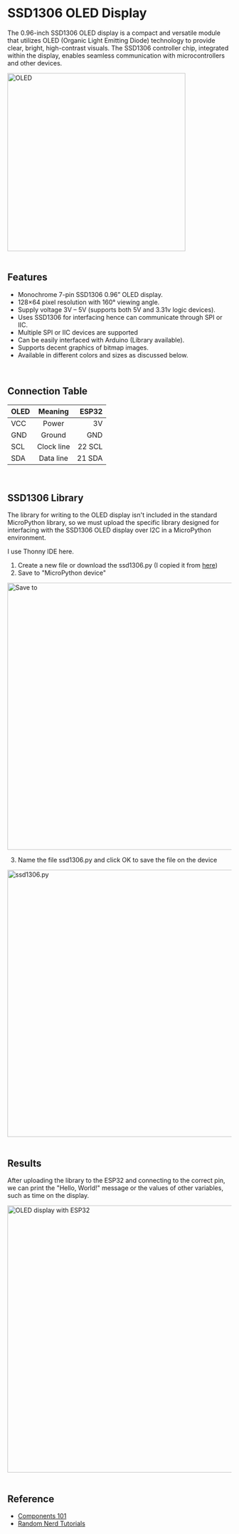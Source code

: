# SSD1306 OLED Display

The 0.96-inch SSD1306 OLED display is a compact and versatile module that utilizes OLED (Organic Light Emitting Diode) technology to provide clear, bright, high-contrast visuals. The SSD1306 controller chip, integrated within the display, enables seamless communication with microcontrollers and other devices.

<img width="400" alt="OLED" src="https://github.com/luluwu516/ESP32/assets/98475122/3fece805-0f28-4363-ba9e-b1b84571edba">

</br>

</br>

## Features

* Monochrome 7-pin SSD1306 0.96” OLED display.
* 128×64 pixel resolution with 160° viewing angle.
* Supply voltage 3V – 5V (supports both 5V and 3.31v logic devices).
* Uses SSD1306 for interfacing hence can communicate through SPI or IIC.
* Multiple SPI or IIC devices are supported
* Can be easily interfaced with Arduino (Library available).
* Supports decent graphics of bitmap images.
* Available in different colors and sizes as discussed below.

</br>

## Connection Table

| OLED |  Meaning   |  ESP32 |
| :--- | :--------: | -----: |
| VCC  |   Power    |     3V |
| GND  |   Ground   |    GND |
| SCL  | Clock line | 22 SCL |
| SDA  | Data line  | 21 SDA |

</br>

## SSD1306 Library

The library for writing to the OLED display isn't included in the standard MicroPython library, so we must upload the specific library designed for interfacing with the SSD1306 OLED display over I2C in a MicroPython environment.

I use Thonny IDE here.

1. Create a new file or download the ssd1306.py (I copied it from [here](https://randomnerdtutorials.com/micropython-oled-display-esp32-esp8266/))
2. Save to "MicroPython device"

<img width="600" alt="Save to" src="https://github.com/luluwu516/ESP32/assets/98475122/3663e064-0f31-4ec6-aef6-baedb9daf7f7">

3. Name the file ssd1306.py and click OK to save the file on the device

<img width="600" alt="ssd1306.py" src="https://github.com/luluwu516/ESP32/assets/98475122/813ae6bd-41de-4f05-b0a5-f4a82de4ca5f">

</br>

</br>

## Results

After uploading the library to the ESP32 and connecting to the correct pin, we can print the "Hello, World!" message or the values of other variables, such as time on the display.

<img width="600" alt="OLED display with ESP32" src="https://github.com/luluwu516/ESP32/assets/98475122/af039bbd-91ac-465b-a94c-a5bd4a107c81">

</br>

</br>

## Reference

* [Components 101](https://components101.com/displays/oled-display-ssd1306)
* [Random Nerd Tutorials](https://randomnerdtutorials.com/micropython-oled-display-esp32-esp8266/)

